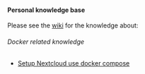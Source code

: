 #### Personal knowledge base
Please see the [wiki](https://github.com/step-chen/knowledge/wiki) for the knowledge about:
###### Docker related knowledge
* [Setup Nextcloud use docker compose](https://github.com/step-chen/knowledge/wiki/Docker-Compose-Nextcloud)
